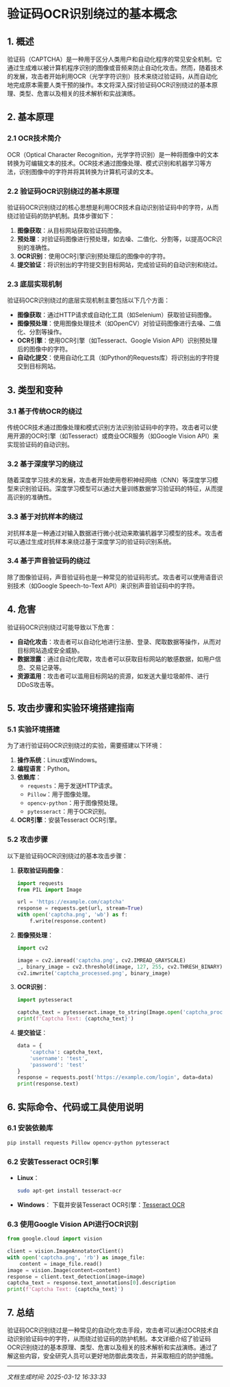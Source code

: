 # 验证码OCR识别绕过的基本概念

## 1. 概述

验证码（CAPTCHA）是一种用于区分人类用户和自动化程序的常见安全机制。它通过生成难以被计算机程序识别的图像或音频来防止自动化攻击。然而，随着技术的发展，攻击者开始利用OCR（光学字符识别）技术来绕过验证码，从而自动化地完成原本需要人类干预的操作。本文将深入探讨验证码OCR识别绕过的基本原理、类型、危害以及相关的技术解析和实战演练。

## 2. 基本原理

### 2.1 OCR技术简介

OCR（Optical Character Recognition，光学字符识别）是一种将图像中的文本转换为可编辑文本的技术。OCR技术通过图像处理、模式识别和机器学习等方法，识别图像中的字符并将其转换为计算机可读的文本。

### 2.2 验证码OCR识别绕过的基本原理

验证码OCR识别绕过的核心思想是利用OCR技术自动识别验证码中的字符，从而绕过验证码的防护机制。具体步骤如下：

1. **图像获取**：从目标网站获取验证码图像。
2. **预处理**：对验证码图像进行预处理，如去噪、二值化、分割等，以提高OCR识别的准确性。
3. **OCR识别**：使用OCR引擎识别预处理后的图像中的字符。
4. **提交验证**：将识别出的字符提交到目标网站，完成验证码的自动识别和绕过。

### 2.3 底层实现机制

验证码OCR识别绕过的底层实现机制主要包括以下几个方面：

- **图像获取**：通过HTTP请求或自动化工具（如Selenium）获取验证码图像。
- **图像预处理**：使用图像处理技术（如OpenCV）对验证码图像进行去噪、二值化、分割等操作。
- **OCR引擎**：使用OCR引擎（如Tesseract、Google Vision API）识别预处理后的图像中的字符。
- **自动化提交**：使用自动化工具（如Python的Requests库）将识别出的字符提交到目标网站。

## 3. 类型和变种

### 3.1 基于传统OCR的绕过

传统OCR技术通过图像处理和模式识别方法识别验证码中的字符。攻击者可以使用开源的OCR引擎（如Tesseract）或商业OCR服务（如Google Vision API）来实现验证码的自动识别。

### 3.2 基于深度学习的绕过

随着深度学习技术的发展，攻击者开始使用卷积神经网络（CNN）等深度学习模型来识别验证码。深度学习模型可以通过大量训练数据学习验证码的特征，从而提高识别的准确性。

### 3.3 基于对抗样本的绕过

对抗样本是一种通过对输入数据进行微小扰动来欺骗机器学习模型的技术。攻击者可以通过生成对抗样本来绕过基于深度学习的验证码识别系统。

### 3.4 基于声音验证码的绕过

除了图像验证码，声音验证码也是一种常见的验证码形式。攻击者可以使用语音识别技术（如Google Speech-to-Text API）来识别声音验证码中的字符。

## 4. 危害

验证码OCR识别绕过可能导致以下危害：

- **自动化攻击**：攻击者可以自动化地进行注册、登录、爬取数据等操作，从而对目标网站造成安全威胁。
- **数据泄露**：通过自动化爬取，攻击者可以获取目标网站的敏感数据，如用户信息、交易记录等。
- **资源滥用**：攻击者可以滥用目标网站的资源，如发送大量垃圾邮件、进行DDoS攻击等。

## 5. 攻击步骤和实验环境搭建指南

### 5.1 实验环境搭建

为了进行验证码OCR识别绕过的实验，需要搭建以下环境：

1. **操作系统**：Linux或Windows。
2. **编程语言**：Python。
3. **依赖库**：
   - `requests`：用于发送HTTP请求。
   - `Pillow`：用于图像处理。
   - `opencv-python`：用于图像预处理。
   - `pytesseract`：用于OCR识别。
4. **OCR引擎**：安装Tesseract OCR引擎。

### 5.2 攻击步骤

以下是验证码OCR识别绕过的基本攻击步骤：

1. **获取验证码图像**：
   ```python
   import requests
   from PIL import Image

   url = 'https://example.com/captcha'
   response = requests.get(url, stream=True)
   with open('captcha.png', 'wb') as f:
       f.write(response.content)
   ```

2. **图像预处理**：
   ```python
   import cv2

   image = cv2.imread('captcha.png', cv2.IMREAD_GRAYSCALE)
   _, binary_image = cv2.threshold(image, 127, 255, cv2.THRESH_BINARY)
   cv2.imwrite('captcha_processed.png', binary_image)
   ```

3. **OCR识别**：
   ```python
   import pytesseract

   captcha_text = pytesseract.image_to_string(Image.open('captcha_processed.png'))
   print(f'Captcha Text: {captcha_text}')
   ```

4. **提交验证**：
   ```python
   data = {
       'captcha': captcha_text,
       'username': 'test',
       'password': 'test'
   }
   response = requests.post('https://example.com/login', data=data)
   print(response.text)
   ```

## 6. 实际命令、代码或工具使用说明

### 6.1 安装依赖库

```bash
pip install requests Pillow opencv-python pytesseract
```

### 6.2 安装Tesseract OCR引擎

- **Linux**：
  ```bash
  sudo apt-get install tesseract-ocr
  ```

- **Windows**：
  下载并安装Tesseract OCR引擎：[Tesseract OCR](https://github.com/tesseract-ocr/tesseract)

### 6.3 使用Google Vision API进行OCR识别

```python
from google.cloud import vision

client = vision.ImageAnnotatorClient()
with open('captcha.png', 'rb') as image_file:
    content = image_file.read()
image = vision.Image(content=content)
response = client.text_detection(image=image)
captcha_text = response.text_annotations[0].description
print(f'Captcha Text: {captcha_text}')
```

## 7. 总结

验证码OCR识别绕过是一种常见的自动化攻击手段，攻击者可以通过OCR技术自动识别验证码中的字符，从而绕过验证码的防护机制。本文详细介绍了验证码OCR识别绕过的基本原理、类型、危害以及相关的技术解析和实战演练。通过了解这些内容，安全研究人员可以更好地防御此类攻击，并采取相应的防护措施。

---

*文档生成时间: 2025-03-12 16:33:33*
